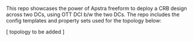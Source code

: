 This repo showcases the power of Apstra freeform to deploy a CRB design across two DCs, using OTT DCI b/w the two DCs. The repo includes the config templates and property sets used for the topology below: 

[ topology to be added ]
